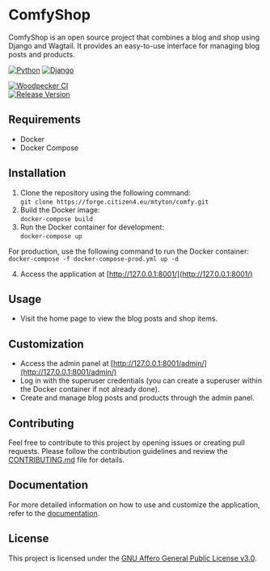 # ComfyShop

ComfyShop is an open source project that combines a blog and shop using Django and Wagtail. It provides an easy-to-use interface for managing blog posts and products.

  
[![Python](https://img.shields.io/badge/Python-FFD43B?style=for-the-badge&logo=python&logoColor=blue)](https://www.python.org)
[![Django](https://img.shields.io/badge/Django-092E20?style=for-the-badge&logo=django&logoColor=green)](https://www.djangoproject.com/)  

[![Woodpecker CI](https://ci.citizen4.eu/api/badges/21/status.svg)](https://ci.citizen4.eu/repos/21)  
[![Release Version](https://img.shields.io/badge/Release%20Version-v0.2-blue)](https://forge.citizen4.eu/mtyton/comfy/releases/tag/0.2.0)
## Requirements

- Docker
- Docker Compose

## Installation

1. Clone the repository using the following command:  
```git clone https://forge.citizen4.eu/mtyton/comfy.git```
3. Build the Docker image:  
```docker-compose build```
4. Run the Docker container for development:  
```docker-compose up```


For production, use the following command to run the Docker container:  
```docker-compose -f docker-compose-prod.yml up -d```


4. Access the application at [http://127.0.0.1:8001/](http://127.0.0.1:8001/)

## Usage

- Visit the home page to view the blog posts and shop items.

## Customization

- Access the admin panel at [http://127.0.0.1:8001/admin/](http://127.0.0.1:8001/admin/)
- Log in with the superuser credentials (you can create a superuser within the Docker container if not already done).
- Create and manage blog posts and products through the admin panel.

## Contributing

Feel free to contribute to this project by opening issues or creating pull requests. Please follow the contribution guidelines and review the [CONTRIBUTING.md](CONTRIBUTING.md) file for details.

## Documentation

For more detailed information on how to use and customize the application, refer to the [documentation](https://forge.citizen4.eu/mtyton/comfy/wiki).

## License

This project is licensed under the [GNU Affero General Public License v3.0](https://www.gnu.org/licenses/agpl-3.0.en.html).